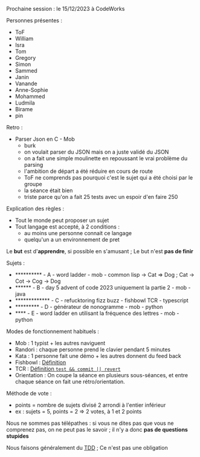 Prochaine session : le 15/12/2023 à CodeWorks

Personnes présentes :
- ToF
- William
- Isra
- Tom
- Gregory
- Simon
- Sammed
- Janin
- Vanande
- Anne-Sophie
- Mohammed
- Ludmila
- Birame
- pin

Retro :
- Parser Json en C - Mob
  - burk
  - on voulait parser du JSON mais on a juste validé du JSON
  - on a fait une simple moulinette en repoussant le vrai problème du parsing
  - l'ambition de départ a été réduire en cours de route
  - ToF ne comprends pas pourquoi c'est le sujet qui a été choisi par le groupe
  - la séance était bien
  - triste parce qu'on a fait 25 tests avec un espoir d'en faire 250

Explication des règles :
- Tout le monde peut proposer un sujet
- Tout langage est accepté, à 2 conditions :
  - au moins une personne connait ce langage
  - quelqu'un a un environnement de pret

Le **but** est d'**apprendre**, si possible en s'amusant ;
Le but n'est **pas de finir**

Sujets :
- ********** - A - word ladder - mob - common lisp -> Cat => Dog ; Cat -> Cot -> Cog -> Dog
- ****** - B - day 5 advent of code 2023 uniquement la partie 2 - mob - java
- ************* - C - refucktoring fizz buzz - fishbowl TCR - typescript
- ********* - D - générateur de nonogramme - mob - python
- **** - E - word ladder en utilisant la fréquence des lettres - mob - python

Modes de fonctionnement habituels :
- Mob : 1 typist + les autres naviguent
- Randori : chaque personne prend le clavier pendant 5 minutes
- Kata : 1 personne fait une démo + les autres donnent du feed back
- Fishbowl : [Définition](https://en.wikipedia.org/wiki/Fishbowl_(conversation))
- TCR : [Définition `test && commit || revert`](https://medium.com/@kentbeck_7670/test-commit-revert-870bbd756864)
- Orientation : On coupe la séance en plusieurs sous-séances,
  et entre chaque séance on fait une rétro/orientation.

Méthode de vote :
- points = nombre de sujets divisé 2 arrondi à l'entier inférieur
- ex : sujets = 5, points = 2 => 2 votes, à 1 et 2 points

Nous ne sommes pas télépathes :
si vous ne dites pas que vous ne comprenez pas, on ne peut pas le savoir ;
il n'y a donc **pas de questions stupides**

Nous faisons généralement du [TDD](https://fr.wikipedia.org/wiki/Test_driven_development) ;
Ce n'est pas une obligation
